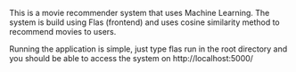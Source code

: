 This is a movie recommender system that uses Machine Learning. The system is build using Flas (frontend) and uses cosine similarity method to recommend movies to users.

Running the application is simple, just type flas run in the root directory and you should be able to access the system on http://localhost:5000/
